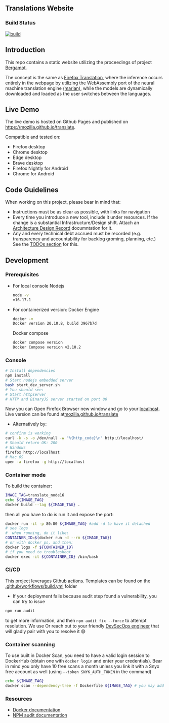 ## Translations Website

### Build Status

[![build](https://github.com/marcosnr/translate/actions/workflows/build.yml/badge.svg)](https://github.com/marcosnr/translate/actions/workflows/build.yml)

## Introduction

This repo contains a static website utilizing the proceedings of project [Bergamot](https://browser.mt/).

The concept is the same as [Firefox Translation](https://github.com/mozilla-extensions/firefox-translations), where the inference occurs entirely in the webpage by utilizing the WebAssembly port of the neural machine translation engine [(marian)](https://github.com/mozilla/bergamot-translator), while the models are dynamically downloaded and loaded as the user switches between the languages.

## Live Demo

The live demo is hosted on Github Pages and published on https://mozilla.github.io/translate.

Compatible and tested on:

- Firefox desktop
- Chrome desktop
- Edge desktop
- Brave desktop
- Firefox Nightly for Android
- Chrome for Android

## Code Guidelines

When working on this project, please bear in mind that:

- Instructions must be as clear as possible, with links for navigation
- Every time you introduce a new tool, include it under resources. If the change is a substantial Infrastructure/Design shift. Attach an [Architecture Design Record](https://cloud.google.com/architecture/architecture-decision-records) documntation for it.
- Any and every technical debt accrued must be recorded (e.g. transparency and accountability for backlog groming, planning, etc.) See the [TODOs section](/localise/TODOs.md) for this.


## Development

### Prerequisites

- For local console
  Nodejs

  ```bash
  node -v
  v16.17.1
  ```

- For containerized version:
  Docker Engine
  ```bash
  docker -v
  Docker version 20.10.8, build 3967b7d
  ```
  Docker compose
  
  ```bash
  docker compose version
  Docker Compose version v2.10.2
  ```

### Console

```bash
# Install dependencies
npm install
# Start nodejs embedded server
bash start_dev_server.sh
# You should see:
# Start httpserver
# HTTP and BinaryJS server started on port 80
```

Now you can Open Firefox Browser new window and go to your [localhost](http://localhost).
Live version can be found at[mozilla.github.io/translate](https://mozilla.github.io/translate)

- Alternatively by:

```bash
# confirm is working
curl -k -s -o /dev/null -w "%{http_code}\n" http://localhost/
# Should return OK: 200
# Windows
firefox http://localhost
# Mac OS
open -a firefox -g http://localhost
```

### Container mode

To build the container:

```bash
IMAGE_TAG=translate_node16
echo ${IMAGE_TAG}
docker build --tag ${IMAGE_TAG} .
```

then all you have to do is run it and expose the port:

```bash
docker run -it -p 80:80 ${IMAGE_TAG} #add -d to have it detached
# see logs
#  when running, do it like:
CONTAINER_ID=$(docker run -d --rm ${IMAGE_TAG})
# or with docker ps, and then:
docker logs -f ${CONTAINER_ID}
# if you need to troubleshoot
docker exec -it ${CONTAINER_ID} /bin/bash
```

### CI/CD

This project leverages [Github actions](https://github.com/features/actions). Templates can be found on the [.github/workflows/build.yml](/.github/workflows/build.yml) folder

- If your deployment fails because audit step found a vulnerability, you can try to issue 

```bash
npm run audit 
```

to get more information, and then `npm audit fix --force` to attempt resolution. We use []() Or reach out to your friendly [DevSecOps engineer](mailto:marcos@mninoruiz.org) that will gladly pair with you to resolve it :smile: 

### Container scanning

To use built in Docker Scan, you need to have a valid login session to DockerHub (obtain one with `docker login` and enter your credentials). Bear in mind you only have 10 free scans a month unless you link it with a Snyx free account as well (using `--token SNYK_AUTH_TOKEN` in the command)

```bash
echo ${IMAGE_TAG}
docker scan --dependency-tree -f Dockerfile ${IMAGE_TAG} # you may add "--exclude-base" for faster scan
```

### Resources

- [Docker documentation](https://docs.docker.com/)
- [NPM audit documentation](https://docs.npmjs.com/cli/v6/commands/npm-audit)
